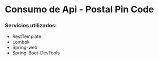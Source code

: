 # Consumo de Api - Postal Pin Code

### Servicios utilizados:
* RestTemplate
* Lombok
* Spring-web
* Spring-Boot-DevTools